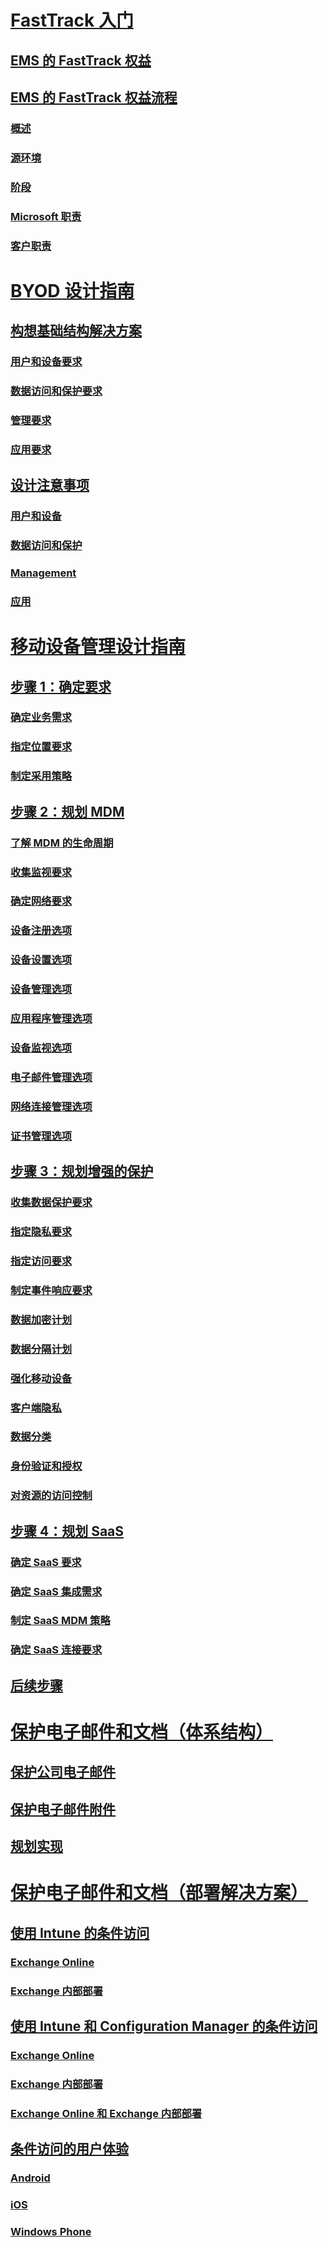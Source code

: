 # [FastTrack 入门](enterprise-mobility-fasttrack-program.md)
## [EMS 的 FastTrack 权益](fasttrack-center-benefit-for-enterprise-mobility-suite-ems.md)
## [EMS 的 FastTrack 权益流程](fasttrack-center-benefit-process-for-enterprise-mobility-suite-ems.md)
### [概述](fasttrack-center-benefit-process-for-ems-overview.md)
### [源环境](fasttrack-center-benefit-process-for-ems-environment-expectations.md)
### [阶段](fasttrack-center-benefit-process-for-ems-phases.md)
### [Microsoft 职责](fasttrack-center-benefit-process-for-ems-microsoft-responsibilities.md)
### [客户职责](fasttrack-center-benefit-process-for-ems-your-responsibilities.md)

# [BYOD 设计指南](byod-design-considerations-guide.md)
## [构想基础结构解决方案](byod-envisioning-the-byod-infrastructure-solution.md)
### [用户和设备要求](byod-user-device-reqs.md)
### [数据访问和保护要求](byod-data-access-protection-reqs.md)
### [管理要求](byod-management-reqs.md)
### [应用要求](byod-app-reqs.md)
## [设计注意事项](byod-design-considerations.md)
### [用户和设备](byod-user-and-device-considerations.md)
### [数据访问和保护](byod-data-access-and-protection-considerations.md)
### [Management](byod-management-considerations.md)
### [应用](byod-app-considerations.md)

# [移动设备管理设计指南](mdm-design-considerations-guide.md)
## [步骤 1：确定要求](mdm-step-1-identify-your-mobile-device-management-requirements.md)
### [确定业务需求](mdm-identify-business-needs.md)
### [指定位置要求](mdm-specify-mdm-location-requirements.md)
### [制定采用策略](mdm-develop-mdm-adoption-strategy.md)
## [步骤 2：规划 MDM](mdm-step-2-plan-for-mobile-device-management.md)
### [了解 MDM 的生命周期](mdm-understand-mdm-lifecycle.md)
### [收集监视要求](mdm-gather-monitoring-requirements.md)
### [确定网络要求](mdm-determine-network-requirements.md)
### [设备注册选项](mdm-device-enrollment-options.md)
### [设备设置选项](mdm-device-provisioning-options.md)
### [设备管理选项](mdm-device-management-options.md)
### [应用程序管理选项](mdm-application-management-options.md)
### [设备监视选项](mdm-device-monitoring-options.md)
### [电子邮件管理选项](mdm-email-management-options.md)
### [网络连接管理选项](mdm-network-connectivity-management-options.md)
### [证书管理选项](mdm-certificate-management-options.md)
## [步骤 3：规划增强的保护](mdm-step-3-plan-enhancing-mobile-devices-protection.md)
### [收集数据保护要求](mdm-gather-data-protection-requirements.md)
### [指定隐私要求](mdm-specify-privacy-requirements.md)
### [指定访问要求](mdm-specify-your-access-requirements.md)
### [制定事件响应要求](mdm-develop-incident-response-requirements.md)
### [数据加密计划](mdm-data-encryption.md)
### [数据分隔计划](mdm-data-segregation.md)
### [强化移动设备](mdm-hardening-mobile-devices.md)
### [客户端隐私](mdm-client-privacy.md)
### [数据分类](mdm-data-classification.md)
### [身份验证和授权](mdm-authentication-authorization.md)
### [对资源的访问控制](mdm-access-control-resources.md)
## [步骤 4：规划 SaaS](mdm-step-4-plan-for-software-as-a-service-mobile-device-management.md)
### [确定 SaaS 要求](mdm-identify-saas-requirements.md)
### [确定 SaaS 集成需求](mdm-identify-saas-solution-infrastructure-integration-needs.md)
### [制定 SaaS MDM 策略](mdm-develop-saas-mdm-strategy.md)
### [确定 SaaS 连接要求](mdm-identify-saas-connectivity-requirements.md)
## [后续步骤](mdm-next-steps-and-additional-resources.md)

# [保护电子邮件和文档（体系结构）](architecture-guidance-for-protecting-company-email-and-documents.md)
## [保护公司电子邮件](protect-corporate-email-documents.md)
## [保护电子邮件附件](protect-email-attachments.md)
## [规划实现](implement-solution.md)

# [保护电子邮件和文档（部署解决方案）](learn-how-to-deploy-a-solution-for-protecting-company-email-and-documents)
## [使用 Intune 的条件访问](conditional-access-intune.md)
### [Exchange Online](conditional-access-intune-exchange-online.md)
### [Exchange 内部部署](conditional-access-intune-exchange.md)
## [使用 Intune 和 Configuration Manager 的条件访问](conditional-access-intune-configmgr.md)
### [Exchange Online](conditional-access-intune-configmgr-exchange-online.md)
### [Exchange 内部部署](conditional-access-intune-configmgr-exchange.md)
### [Exchange Online 和 Exchange 内部部署](conditional-access-intune-configmgr-coexist.md)
## [条件访问的用户体验](end-user-experience-conditional-access.md)
### [Android](end-user-experience-conditional-access-android.md)
### [iOS](end-user-experience-conditional-access-ios.md)
### [Windows Phone](end-user-experience-conditional-access-winphone.md)

<!--HONumber=Apr16_HO4-->


